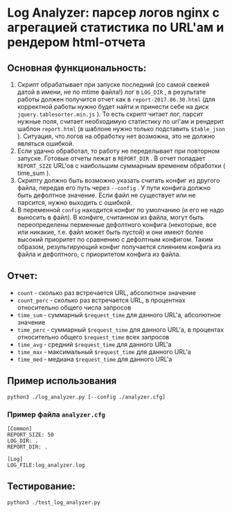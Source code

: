 # Log Analyzer: парсер логов nginx с агрегацией статистика по URL'ам и рендером html‐отчета

## Основная функциональность:
1. Скрипт обрабатывает при запуске последний (со самой свежей датой в имени, не по mtime файла!) лог в
`LOG_DIR` , в результате работы должен получится отчет как в `report-2017.06.30.html` (для корректной работы
нужно будет найти и принести себе на диск `jquery.tablesorter.min.js` ). То есть скрипт читает лог, парсит
нужные поля, считает необходимую статистику по url'ам и рендерит шаблон `report.html` (в шаблоне нужно
только подставить `$table_json` ). Ситуация, что логов на обработку нет возможна, это не должно являться
ошибкой.
2. Если удачно обработал, то работу не переделывает при повторном запуске. Готовые отчеты лежат в
`REPORT_DIR` . В отчет попадает `REPORT_SIZE` URL'ов с наибольшим суммарным временем обработки
( time_sum ).
3. Скрипту должно быть возможно указать считать конфиг из другого файла, передав его путь через `--config` .
У пути конфига должно быть дефолтное значение. Если файл не существует или не парсится, нужно выходить
с ошибкой.
4. В переменной `config` находится конфиг по умолчанию (и его не надо выносить в файл). В конфиге, считанном
из файла, могут быть переопределены перменные дефолтного конфига (некоторые, все или никакие, т.е. файл
может быть пустой) и они имеют более высокий приоритет по сравнению с дефолтным конфигом. Таким
образом, результирующий конфиг получается слиянием конфига из файла и дефолтного, с приоритетом
конфига из файла.

##  Отчет:
* `count` ‐ сколько раз встречается URL, абсолютное значение
* `count_perc` ‐ сколько раз встречается URL, в процентнах относительно общего числа запросов
* `time_sum` ‐ суммарный `$request_time` для данного URL'а, абсолютное значение
* `time_perc` ‐ суммарный `$request_time` для данного URL'а, в процентах относительно общего `$request_time` всех
запросов
* `time_avg` ‐ средний `$request_time` для данного URL'а
* `time_max` ‐ максимальный `$request_time` для данного URL'а
* `time_med` ‐ медиана `$request_time` для данного URL'а
## Пример использования
```
python3 ./log_analyzer.py [--config ./analyzer.cfg]
```
### Пример файла `analyzer.cfg`
```
[Common]
REPORT_SIZE: 50
LOG_DIR: .
REPORT_DIR: .

[Log]
LOG_FILE:log_analyzer.log
```
## Тестирование:
```
python3 ./test_log_analyzer.py
```





